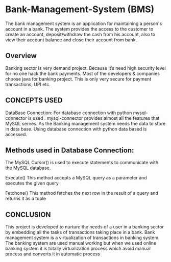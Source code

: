 # Bank-Management-System (BMS)
The bank management system is an application for maintaining a person's account in a bank. The system provides the access to the customer to create an account, deposit/withdraw the cash from his account, also to view their account balance and close their account from bank.

## Overview
Banking sector is very demand project. Because it’s need high security level for no one hack the bank payments. Most of the developers & companies choose java for banking project. This is only very secure for payment transactions, UPI etc.

## CONCEPTS USED
DataBase Connection: For database connection with python mysql-connector is used . mysql-connector provides almost all the features that MySQL serves. As the Banking management system needs the data to store in data base. Using database connection with python data based is accessed.

## Methods used in Database Connection:
The MySQL Cursor() is used to execute statements to communicate with the MySQL database.

Execute()
 This method accepts a MySQL query as a parameter and executes the given query
 
Fetchone()
This method fetches the next row in the result of a query and returns it as a tuple

## CONCLUSION

This project is developed to nurture the needs of a user in a banking sector by embedding all the tasks of transactions taking place in a bank. Bank management system is a virtualization of transactions in banking system. The banking system are used manual working but when we used online banking system it is totally virtualization process which avoid manual process and converts it in automatic process

